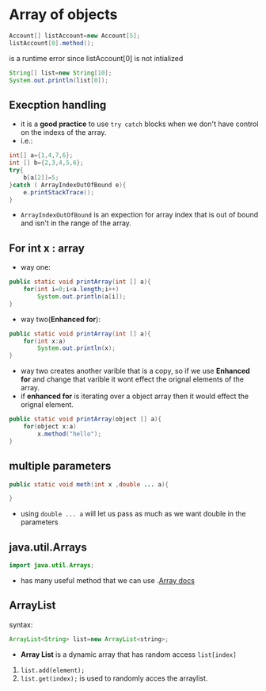 # Array of objects
```java 
Account[] listAccount=new Account[5];
listAccount[0].method();
```
is a runtime error since listAccount[0] is not intialized

```java 
String[] list=new String[10];
System.out.println(list[0]);
```

## Execption handling
+ it is a __good practice__ to use `try catch` blocks when we don't have control on the indexs of the array.
+ i.e.:
```java
int[] a={1,4,7,6};
int [] b={2,3,4,5,6};
try{
    b[a[2]]=5;
}catch ( ArrayIndexOutOfBound e){
    e.printStackTrace();
}
```

+ `ArrayIndexOutOfBound` is an expection for array index that is out of bound and isn't in the range of the array.

## For int x : array
+ way one:
```java
public static void printArray(int [] a){
    for(int i=0;i<a.length;i++)
        System.out.println(a[i]);
}
```
+ way two(__Enhanced for__):
```java
public static void printArray(int [] a){
    for(int x:a)
        System.out.println(x);
}
```
+ way two creates another varible that is a copy, so if we use __Enhanced for__ and change that varible it wont effect the orignal elements of the array.
+ if __enhanced for__ is iterating over a object array then it would effect the orignal element.
```java
public static void printArray(object [] a){
    for(object x:a)
        x.method("hello");
}
```
## multiple parameters

```java
public static void meth(int x ,double ... a){

}
```
+ using `double ... a` will let us pass as much as we want double in the parameters

## java.util.Arrays
```java
import java.util.Arrays;
```
+ has many useful method that we can use .[Array docs](https://docs.oracle.com/javase/7/docs/api/java/util/Arrays.html)

## ArrayList
syntax:
```java
ArrayList<String> list=new ArrayList<string>;
```
+ __Array List__ is a dynamic array that has random access `list[index]` 

1. `list.add(element);`
2. `list.get(index);` is used to randomly acces the arraylist.